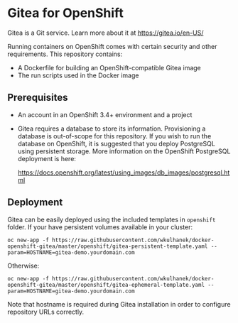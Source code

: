 # Gitea for OpenShift
Gitea is a Git service. Learn more about it at https://gitea.io/en-US/

Running containers on OpenShift comes with certain security and other requirements. This repository contains:

* A Dockerfile for building an OpenShift-compatible Gitea image
* The run scripts used in the Docker image

## Prerequisites
* An account in an OpenShift 3.4+ environment and a project

* Gitea requires a database to store its information. Provisioning a database is out-of-scope for this repository. If you wish to run the database on OpenShift, it is suggested that you deploy PostgreSQL using persistent storage. More information on the OpenShift PostgreSQL deployment is here:

  https://docs.openshift.org/latest/using_images/db_images/postgresql.html

## Deployment
Gitea can be easily deployed using the included templates in `openshift` folder. If your have persistent volumes available in your cluster:

```
oc new-app -f https://raw.githubusercontent.com/wkulhanek/docker-openshift-gitea/master/openshift/gitea-persistent-template.yaml --param=HOSTNAME=gitea-demo.yourdomain.com
```
Otherwise:
```
oc new-app -f https://raw.githubusercontent.com/wkulhanek/docker-openshift-gitea/master/openshift/gitea-ephemeral-template.yaml --param=HOSTNAME=gitea-demo.yourdomain.com
```

Note that hostname is required during Gitea installation in order to configure repository URLs correctly.
